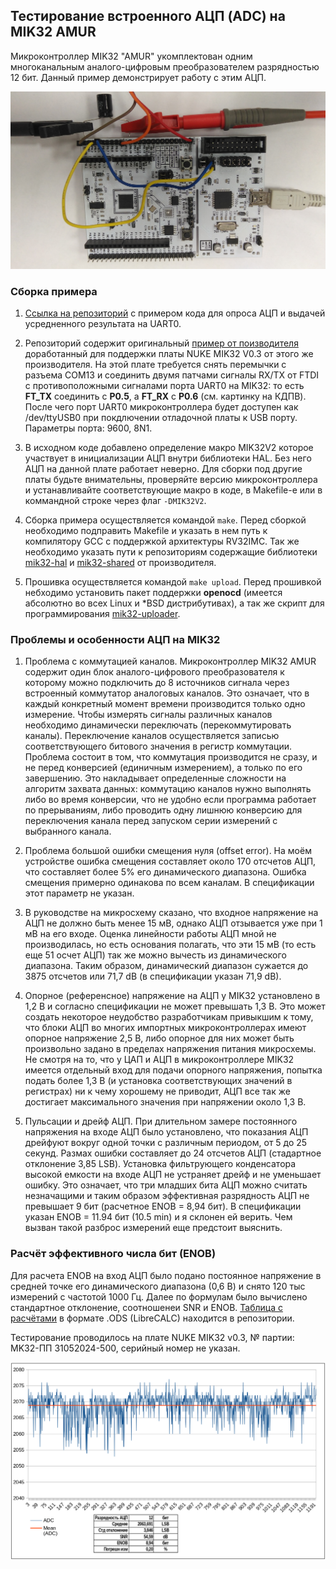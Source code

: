 ## Тестирование встроенного АЦП (ADC) на MIK32 AMUR

Микроконтроллер MIK32 "AMUR" укомплектован одним многоканальным аналого-цифровым преобразователем разрядностью 12 бит. Данный пример демонстрирует работу с этим АЦП.

![MIK32 NUKE Board during ADC test](mik32_adc_test.jpg)

### Сборка примера 

1. [Ссылка на репозиторий](https://github.com/Fabmicro-LLC/MIK32_ADC) с примером кода для опроса АЦП и выдачей усредненного результата на UART0.

2. Репозиторий содержит оригинальный [пример от поизводителя](https://github.com/MikronMIK32/mik32-examples/blob/main/HAL_ADC/src/main.c) доработанный для поддержки платы NUKE MIK32 V0.3 от этого же производителя. На этой плате требуется снять перемычки с разъема COM13 и соединить двумя патчами сигналы RX/TX от FTDI с противоположными сигналами порта UART0 на MIK32: то есть **FT_TX** соединить с **P0.5**, а **FT_RX** с **P0.6** (см. картинку на КДПВ). После чего порт UART0 микроконтроллера будет доступен как /dev/ttyUSB0 при покдлючении отладочной платы к USB порту. Параметры порта: 9600, 8N1.

3. В исходном коде добавлено определение макро MIK32V2 которое участвует в инициализации АЦП внутри библиотеки HAL. Без него АЦП на данной плате работает неверно. Для сборки под другие платы будьте внимательны, проверяйте версию микроконтроллера и устанавливайте соответствующие макро в коде, в Makefile-е или в коммандной строке через флаг ```-DMIK32V2```.


4. Сборка примера осуществляется командой ```make```. Перед сборкой необходимо подправить Makefile и указать в нем путь к компилятору GCC с поддержкой архитектуры RV32IMC. Так же необходимо указать пути к репозиториям содержащие библиотеки [mik32-hal](https://github.com/MikronMIK32/mik32-hal) и [mik32-shared](https://github.com/MikronMIK32/mik32v2-shared) от производителя.

5. Прошивка осуществляется командой ```make upload```. Перед прошивкой небходимо установить пакет поддержки **openocd** (имеется абсолютно во всех Linux и *BSD дистрибутивах), а так же скрипт для программирования [mik32-uploader](https://github.com/MikronMIK32/mik32-uploader).


### Проблемы и особенности АЦП на MIK32

1. Проблема с коммутацией каналов. Микроконтроллер MIK32 AMUR содержит один блок аналого-цифрового преобразователя к которому можно подключить до 8 источников сигнала через встроенный коммутатор аналоговых каналов. Это означает, что в каждый конкретный момент времени производится только одно измерение. Чтобы измерять сигналы различных каналов необходимо динамически переключать (перекоммутировать каналы). Переключение каналов осуществляется записью соответствующего битового значения в регистр коммутации. Проблема состоит в том, что коммутация производится не сразу, и не перед конверсией (единичным измерением), а только по его завершению. Это накладывает определенные сложности на алгоритм захвата данных: коммутацию каналов нужно выполнять либо во время конверсии, что не удобно если программа работает по прерываниям, либо проводить одну лишнюю конверсию для переключения канала перед запуском серии измерений с выбранного канала.

2. Проблема большой ошибки смещения нуля (offset error). На моём устройстве ошибка смещения составляет около 170 отсчетов АЦП, что составляет более 5% его динамического диапазона. Ошибка смещения примерно одинакова по всем каналам. В спецификации этот параметр не указан.

3. В руководстве на микросхему сказано, что входное напряжение на АЦП не должно быть менее 15 мВ, однако АЦП отзывается уже при 1 мВ на его входе. Оценка линейности работы АЦП мной не производилась, но есть основания полагать, что эти 15 мВ (то есть еще 51 осчет АЦП) так же можно вычесть из динамического диапазона. Таким образом, динамический диапазон сужается до 3875 отсчетов или 71,7 dB (в спецификации указан 71,9 dB). 

4. Опорное (референсное) напряжение на АЦП у MIK32 установлено в 1,2 В и согласно спецификации не может превышать 1,3 В. Это может создать некоторое неудобство разработчикам привыкшим к тому, что блоки АЦП во многих импортных микроконтроллерах имеют опорное напряжение 2,5 В, либо опорное для них может быть произвольно задано в пределах напряжения питания микросхемы. Не смотря на то, что у ЦАП и АЦП в микроконтроллере MIK32 имеется отдельный вход для подачи опорного напряжения, попытка подать более 1,3 В (и установка соответствующих значений в регистрах) ни к чему хорошему не приводит, АЦП все так же достигает максимального значения при напряжении около 1,3 В.

5. Пульсации и дрейф АЦП. При длительном замере постоянного напряжения на входе АЦП было установлено, что показания АЦП дрейфуют вокруг одной точки с различным периодом, от 5 до 25 секунд. Размах ошибки составляет до 24 отсчетов АЦП (стадартное отклонение 3,85 LSB). Установка фильтрующего конденсатора высокой емкости на входе АЦП не устраняет дрейф и не уменьшает ошибку. Это означает, что три младших бита АЦП можно считать незначащими и таким образом эффективная разрядность АЦП не превышает 9 бит (расчетное ENOB = 8,94 бит). В спецификации указан ENOB = 11.94 бит (10.5 min) и я склонен ей верить. Чем вызван такой разброс измерений еще предстоит выяснить.
 

### Расчёт эффективного числа бит (ENOB)

Для расчета ENOB на вход АЦП было подано постоянное напряжение в средней точке его динамического диапазона (0,6 В) и снято 120 тыс измерений с частотой 1000 Гц. Далее по формулам было вычислено стандартное отклонение, соотношенеи SNR и ENOB. [Таблица с расчётами](adc_range_test.ods "MIK32 AMUR ADC ENOB calculation") в формате .ODS (LibreCALC) находится в репозитории.  

Тестирование проводилось на плате NUKE MIK32 v0.3, № партии: MK32-ПП 31052024-500, серийный номер не указан.

![График с тестовым замером АЦП](adc_range_test.png "MIK32 AMUR ADC range test")


